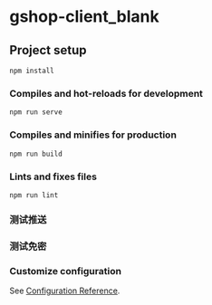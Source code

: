 # gshop-client_blank

## Project setup
```
npm install
```

### Compiles and hot-reloads for development
```
npm run serve
```

### Compiles and minifies for production
```
npm run build
```

### Lints and fixes files
```
npm run lint
```
### 测试推送

### 测试免密
### Customize configuration
See [Configuration Reference](https://cli.vuejs.org/config/).
